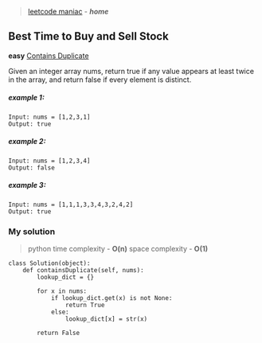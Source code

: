 > [leetcode maniac](README.md) - ***home***

## Best Time to Buy and Sell Stock
**easy**
[Contains Duplicate](https://leetcode.com/problems/contains-duplicate/)

Given an integer array nums, return true if any value appears at least twice in the array, and return false if every element is distinct.

##### example 1:
    Input: nums = [1,2,3,1]
    Output: true

##### example 2:
    Input: nums = [1,2,3,4]
    Output: false


##### example 3:
    Input: nums = [1,1,1,3,3,4,3,2,4,2]
    Output: true



### My solution
>  python
>  time complexity - **O(n)**  space complexity - **O(1)**

    class Solution(object):
        def containsDuplicate(self, nums):
            lookup_dict = {}
            
            for x in nums:
                if lookup_dict.get(x) is not None:
                    return True
                else:
                    lookup_dict[x] = str(x)
                    
            return False








